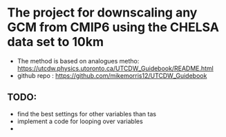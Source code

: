# The project for downscaling any GCM from CMIP6 using the CHELSA data set to 10km
- The method is based on analogues metho: https://utcdw.physics.utoronto.ca/UTCDW_Guidebook/README.html
- github repo : https://github.com/mikemorris12/UTCDW_Guidebook
## TODO:
- find the best settings for other variables than tas
- implement a code for looping over variables
- 
